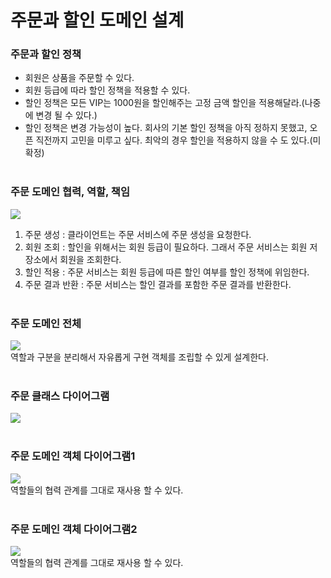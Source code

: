 # 주문과 할인 도메인 설계

### 주문과 할인 정책
- 회원은 상품을 주문할 수 있다.
- 회원 등급에 따라 할인 정책을 적용할 수 있다. 
- 할인 정책은 모든 VIP는 1000원을 할인해주는 고정 금액 할인을 적용해달라.(나중에 변경 될 수
  있다.)
- 할인 정책은 변경 가능성이 높다. 회사의 기본 할인 정책을 아직 정하지 못했고, 오픈 직전까지 고민을 미루고 싶다. 최악의 경우 할인을 적용하지 않을 수 도 있다.(미확정)
<br><br>

### 주문 도메인 협력, 역할, 책임
<img src="https://user-images.githubusercontent.com/90389517/221651836-eaf1d060-fa29-4ee1-9b1c-7ff475bd5c72.png">

1. 주문 생성 : 클라이언트는 주문 서비스에 주문 생성을 요청한다.
2. 회원 조회 : 할인을 위해서는 회원 등급이 필요하다. 그래서 주문 서비스는 회원 저장소에서 회원을 조회한다.
3. 할인 적용 : 주문 서비스는 회원 등급에 따른 할인 여부를 할인 정책에 위임한다.
4. 주문 결과 반환 : 주문 서비스는 할인 결과를 포함한 주문 결과를 반환한다.
<br><br>

### 주문 도메인 전체
<img src="https://user-images.githubusercontent.com/90389517/221652290-ce81eee6-c29a-47d9-9c3e-fccbfae06c62.png"><br>
역할과 구분을 분리해서 자유롭게 구현 객체를 조립할 수 있게 설계한다. 
<br><br>

### 주문 클래스 다이어그램
<img src="https://user-images.githubusercontent.com/90389517/221652590-9d141cd2-7a3e-4432-86cc-b7da429a8fe5.png">
<br><br>

### 주문 도메인 객체 다이어그램1
<img src="https://user-images.githubusercontent.com/90389517/221652685-4930d261-8ede-4de6-acf9-7d54211ed52c.png"><br>
역할들의 협력 관계를 그대로 재사용 할 수 있다.
<br><br>

### 주문 도메인 객체 다이어그램2
<img src="https://user-images.githubusercontent.com/90389517/221652792-fb31e76e-41e7-4973-9246-db6a648d3763.png"><br>
역할들의 협력 관계를 그대로 재사용 할 수 있다.